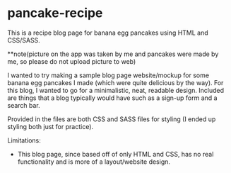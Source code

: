 # pancake-recipe
This is a recipe blog page for banana egg pancakes using HTML and CSS/SASS.

**note(picture on the app was taken by me and pancakes were made by me, so please do not upload picture to web)

I wanted to try making a sample blog page website/mockup for some banana egg pancakes I made (which were quite delicious by the way). 
For this blog, I wanted to go for a minimalistic, neat, readable design. Included are things that a blog typically would have such as a sign-up form and a search bar. 

Provided in the files are both CSS and SASS files for styling (I ended up styling both just for practice).

Limitations: 
- This blog page, since based off of only HTML and CSS, has no real functionality and is more of a layout/website design. 
